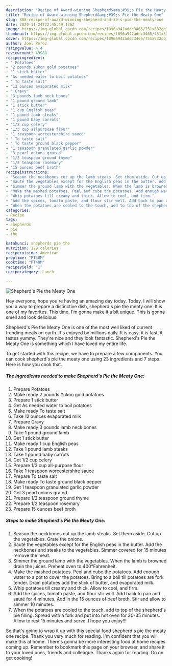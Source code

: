 ```yaml
---
description: "Recipe of Award-winning Shepherd&amp;#39;s Pie the Meaty One"
title: "Recipe of Award-winning Shepherd&amp;#39;s Pie the Meaty One"
slug: 808-recipe-of-award-winning-shepherd-and-39-s-pie-the-meaty-one
date: 2020-11-24T22:45:49.136Z
image: https://img-global.cpcdn.com/recipes/f096a942addc3465/751x532cq70/shepherds-pie-the-meaty-one-recipe-main-photo.jpg
thumbnail: https://img-global.cpcdn.com/recipes/f096a942addc3465/751x532cq70/shepherds-pie-the-meaty-one-recipe-main-photo.jpg
cover: https://img-global.cpcdn.com/recipes/f096a942addc3465/751x532cq70/shepherds-pie-the-meaty-one-recipe-main-photo.jpg
author: Joel Perez
ratingvalue: 4.4
reviewcount: 43988
recipeingredient:
- " Potatoes"
- "2 pounds Yukon gold potatoes"
- "1 stick butter"
- "As needed water to boil potatoes"
- " To taste salt"
- "12 ounces evaporated milk"
- " Gravy"
- "3 pounds lamb neck bones"
- "1 pound ground lamb"
- "1 stick butter"
- "1 cup English peas"
- "1 pound lamb steaks"
- "1 pound baby carrots"
- "1/2 cup celery"
- "1/3 cup allpurpose flour"
- "1 teaspoon worcestershire sauce"
- " To taste salt"
- " To taste ground black pepper"
- "1 teaspoon granulated garlic powder"
- "3 pearl onions grated"
- "1/2 teaspoon ground thyme"
- "1/2 teaspoon rosemary"
- "15 ounces beef broth"
recipeinstructions:
- "Season the neckbones cut up the lamb steaks. Set them aside. Cut up the vegetables. Grate the onions."
- "Sauté the vegetables except for the English peas in the butter. Add the neckbones and steaks to the vegetables. Simmer covered for 15 minutes remove the meat."
- "Simmer the ground lamb with the vegetables. When the lamb is browned drain the juices. Preheat oven to 400°Fahrenheit."
- "Make the mashed potatoes. Peel and cube the potatoes. Add enough water to a pot to cover the potatoes. Bring to a boil till potatoes are fork tender. Drain potatoes add the stick of butter, and evaporated milk."
- "Whip potatoes till creamy and thick. Allow to cool, and firm."
- "Add the spices, tomato paste, and flour stir well. Add back to pan and sauté for 4 minutes. Add in the 15 ounces of beef broth. Stir and allow to simmer 10 minutes."
- "When the potatoes are cooled to the touch, add to top of the shepherd&#39;s pie filling. Spread with a fork and put into hot oven for 30-35 minutes. Allow to rest 15 minutes and serve. I hope you enjoy!!!"
categories:
- Recipe
tags:
- shepherds
- pie
- the

katakunci: shepherds pie the 
nutrition: 129 calories
recipecuisine: American
preptime: "PT38M"
cooktime: "PT48M"
recipeyield: "1"
recipecategory: Lunch

---
```



![Shepherd&#39;s Pie the Meaty One](https://img-global.cpcdn.com/recipes/f096a942addc3465/751x532cq70/shepherds-pie-the-meaty-one-recipe-main-photo.jpg)

Hey everyone, hope you're having an amazing day today. Today, I will show you a way to prepare a distinctive dish, shepherd&#39;s pie the meaty one. It is one of my favorites. This time, I'm gonna make it a bit unique. This is gonna smell and look delicious.

Shepherd&#39;s Pie the Meaty One is one of the most well liked of current trending meals on earth. It's enjoyed by millions daily. It is easy, it is fast, it tastes yummy. They're nice and they look fantastic. Shepherd&#39;s Pie the Meaty One is something which I have loved my entire life.




To get started with this recipe, we have to prepare a few components. You can cook shepherd&#39;s pie the meaty one using 23 ingredients and 7 steps. Here is how you cook that.

<!--inarticleads1-->

##### The ingredients needed to make Shepherd&#39;s Pie the Meaty One:

1. Prepare  Potatoes
1. Make ready 2 pounds Yukon gold potatoes
1. Prepare 1 stick butter
1. Get As needed water to boil potatoes
1. Make ready  To taste salt
1. Take 12 ounces evaporated milk
1. Prepare  Gravy
1. Make ready 3 pounds lamb neck bones
1. Take 1 pound ground lamb
1. Get 1 stick butter
1. Make ready 1 cup English peas
1. Take 1 pound lamb steaks
1. Take 1 pound baby carrots
1. Get 1/2 cup celery
1. Prepare 1/3 cup all-purpose flour
1. Take 1 teaspoon worcestershire sauce
1. Prepare  To taste salt
1. Make ready  To taste ground black pepper
1. Get 1 teaspoon granulated garlic powder
1. Get 3 pearl onions grated
1. Prepare 1/2 teaspoon ground thyme
1. Prepare 1/2 teaspoon rosemary
1. Prepare 15 ounces beef broth




<!--inarticleads2-->

##### Steps to make Shepherd&#39;s Pie the Meaty One:

1. Season the neckbones cut up the lamb steaks. Set them aside. Cut up the vegetables. Grate the onions.
1. Sauté the vegetables except for the English peas in the butter. Add the neckbones and steaks to the vegetables. Simmer covered for 15 minutes remove the meat.
1. Simmer the ground lamb with the vegetables. When the lamb is browned drain the juices. Preheat oven to 400°Fahrenheit.
1. Make the mashed potatoes. Peel and cube the potatoes. Add enough water to a pot to cover the potatoes. Bring to a boil till potatoes are fork tender. Drain potatoes add the stick of butter, and evaporated milk.
1. Whip potatoes till creamy and thick. Allow to cool, and firm.
1. Add the spices, tomato paste, and flour stir well. Add back to pan and sauté for 4 minutes. Add in the 15 ounces of beef broth. Stir and allow to simmer 10 minutes.
1. When the potatoes are cooled to the touch, add to top of the shepherd&#39;s pie filling. Spread with a fork and put into hot oven for 30-35 minutes. Allow to rest 15 minutes and serve. I hope you enjoy!!!




So that's going to wrap it up with this special food shepherd&#39;s pie the meaty one recipe. Thank you very much for reading. I'm confident that you will make this at home. There's gonna be more interesting food at home recipes coming up. Remember to bookmark this page on your browser, and share it to your loved ones, friends and colleague. Thanks again for reading. Go on get cooking!
